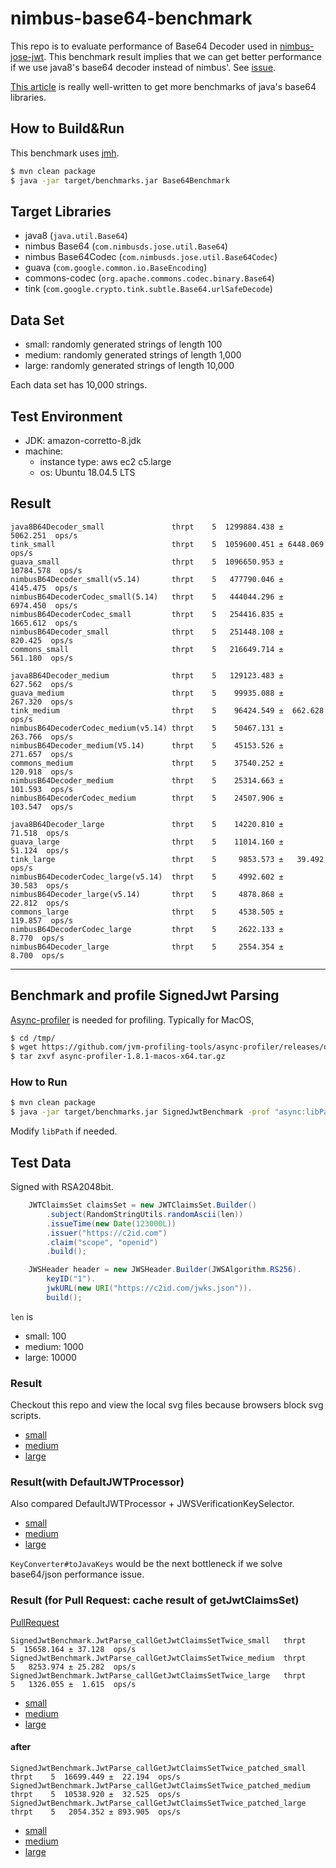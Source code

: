 # nimbus-base64-benchmark
This repo is to evaluate performance of Base64 Decoder used in [nimbus-jose-jwt](https://bitbucket.org/connect2id/nimbus-jose-jwt/).
This benchmark result implies that we can get better performance if we use java8's base64 decoder instead of nimbus'.
See [issue](https://bitbucket.org/connect2id/nimbus-jose-jwt/issues/380/switch-to-java8s-base64-decoder-for).

[This article](http://java-performance.info/base64-encoding-and-decoding-performance) is really well-written
to get more benchmarks of java's base64 libraries.

## How to Build&Run
This benchmark uses [jmh](https://openjdk.java.net/projects/code-tools/jmh/).
```bash
$ mvn clean package
$ java -jar target/benchmarks.jar Base64Benchmark
```

## Target Libraries
- java8 (`java.util.Base64`)
- nimbus Base64 (`com.nimbusds.jose.util.Base64`)
- nimbus Base64Codec (`com.nimbusds.jose.util.Base64Codec`)
- guava (`com.google.common.io.BaseEncoding`)
- commons-codec (`org.apache.commons.codec.binary.Base64`)
- tink (`com.google.crypto.tink.subtle.Base64.urlSafeDecode`)

## Data Set
- small: randomly generated strings of length 100 
- medium: randomly generated strings of length 1,000
- large: randomly generated strings of length 10,000

Each data set has 10,000 strings.


## Test Environment
- JDK: amazon-corretto-8.jdk
- machine: 
  - instance type: aws ec2 c5.large
  - os: Ubuntu 18.04.5 LTS

## Result
```
java8B64Decoder_small               thrpt    5  1299884.438 ±  5062.251  ops/s
tink_small                          thrpt    5  1059600.451 ± 6448.069  ops/s
guava_small                         thrpt    5  1096650.953 ± 10784.578  ops/s
nimbusB64Decoder_small(v5.14)       thrpt    5   477790.046 ±  4145.475  ops/s
nimbusB64DecoderCodec_small(5.14)   thrpt    5   444044.296 ±  6974.450  ops/s
nimbusB64DecoderCodec_small         thrpt    5   254416.835 ±  1665.612  ops/s
nimbusB64Decoder_small              thrpt    5   251448.108 ±   820.425  ops/s
commons_small                       thrpt    5   216649.714 ±   561.180  ops/s
```

```
java8B64Decoder_medium              thrpt    5   129123.483 ±   627.562  ops/s
guava_medium                        thrpt    5    99935.088 ±   267.320  ops/s
tink_medium                         thrpt    5    96424.549 ±  662.628  ops/s
nimbusB64DecoderCodec_medium(v5.14) thrpt    5    50467.131 ±   263.766  ops/s
nimbusB64Decoder_medium(V5.14)      thrpt    5    45153.526 ±   271.657  ops/s
commons_medium                      thrpt    5    37540.252 ±   120.918  ops/s
nimbusB64Decoder_medium             thrpt    5    25314.663 ±   101.593  ops/s
nimbusB64DecoderCodec_medium        thrpt    5    24507.906 ±   103.547  ops/s
```

```
java8B64Decoder_large               thrpt    5    14220.810 ±    71.518  ops/s
guava_large                         thrpt    5    11014.160 ±    51.124  ops/s
tink_large                          thrpt    5     9853.573 ±   39.492  ops/s
nimbusB64DecoderCodec_large(v5.14)  thrpt    5     4992.602 ±    30.583  ops/s
nimbusB64Decoder_large(v5.14)       thrpt    5     4878.868 ±    22.812  ops/s
commons_large                       thrpt    5     4538.505 ±   119.857  ops/s
nimbusB64DecoderCodec_large         thrpt    5     2622.133 ±     8.770  ops/s
nimbusB64Decoder_large              thrpt    5     2554.354 ±     8.700  ops/s
```

---

## Benchmark and profile SignedJwt Parsing
[Async-profiler](https://github.com/jvm-profiling-tools/async-profiler) is needed for profiling.
Typically for MacOS,
```bash
$ cd /tmp/
$ wget https://github.com/jvm-profiling-tools/async-profiler/releases/download/v1.8.1/async-profiler-1.8.1-macos-x64.tar.gz
$ tar zxvf async-profiler-1.8.1-macos-x64.tar.gz
```

### How to Run
```bash
$ mvn clean package
$ java -jar target/benchmarks.jar SignedJwtBenchmark -prof "async:libPath=/tmp/async-profiler-1.8.1-macos-x64/build/libasyncProfiler.so;output=flamegraph" 
```
Modify `libPath` if needed.

## Test Data
Signed with RSA2048bit.
```java
    JWTClaimsSet claimsSet = new JWTClaimsSet.Builder()
        .subject(RandomStringUtils.randomAscii(len))
        .issueTime(new Date(123000L))
        .issuer("https://c2id.com")
        .claim("scope", "openid")
        .build();

    JWSHeader header = new JWSHeader.Builder(JWSAlgorithm.RS256).
        keyID("1").
        jwkURL(new URI("https://c2id.com/jwks.json")).
        build();
```
`len` is
- small: 100
- medium: 1000
- large: 10000  


### Result
Checkout this repo and view the local svg files because browsers block svg scripts.

- [small](./com.yueki.SignedJwtBenchmark.JwtParse_small-Throughput/flame-cpu-forward.svg)
- [medium](./com.yueki.SignedJwtBenchmark.JwtParse_medium-Throughput/flame-cpu-forward.svg)
- [large](./com.yueki.SignedJwtBenchmark.JwtParse_large-Throughput/flame-cpu-forward.svg)

### Result(with DefaultJWTProcessor)
Also compared DefaultJWTProcessor + JWSVerificationKeySelector. 
- [small](./com.yueki.SignedJwtBenchmark.JwtProcessor_small-Throughput/flame-cpu-forward.svg)
- [medium](./com.yueki.SignedJwtBenchmark.JwtProcessor_medium-Throughput/flame-cpu-forward.svg)
- [large](./com.yueki.SignedJwtBenchmark.JwtProcessor_large-Throughput/flame-cpu-forward.svg)

`KeyConverter#toJavaKeys` would be the next bottleneck if we solve base64/json performance issue. 

### Result (for Pull Request: cache result of getJwtClaimsSet)
[PullRequest](http://example.com)


```
SignedJwtBenchmark.JwtParse_callGetJwtClaimsSetTwice_small   thrpt    5  15658.164 ± 37.128  ops/s
SignedJwtBenchmark.JwtParse_callGetJwtClaimsSetTwice_medium  thrpt    5   8253.974 ± 25.282  ops/s
SignedJwtBenchmark.JwtParse_callGetJwtClaimsSetTwice_large   thrpt    5   1326.055 ±  1.615  ops/s
```

- [small](./com.yueki.SignedJwtBenchmark.JwtParse_callGetJwtClaimsSetTwice_small-Throughput)
- [medium](./com.yueki.SignedJwtBenchmark.JwtParse_callGetJwtClaimsSetTwice_medium-Throughput)
- [large](./com.yueki.SignedJwtBenchmark.JwtParse_callGetJwtClaimsSetTwice_large-Throughput)


#### after
```
SignedJwtBenchmark.JwtParse_callGetJwtClaimsSetTwice_patched_small   thrpt    5  16699.449 ±  22.194  ops/s
SignedJwtBenchmark.JwtParse_callGetJwtClaimsSetTwice_patched_medium  thrpt    5  10538.920 ±  32.525  ops/s
SignedJwtBenchmark.JwtParse_callGetJwtClaimsSetTwice_patched_large   thrpt    5   2054.352 ± 893.905  ops/s
```

- [small](./com.yueki.SignedJwtBenchmark.JwtParse_callGetJwtClaimsSetTwice_patched_small-Throughput)
- [medium](./com.yueki.SignedJwtBenchmark.JwtParse_callGetJwtClaimsSetTwice_patched_medium-Throughput)
- [large](./com.yueki.SignedJwtBenchmark.JwtParse_callGetJwtClaimsSetTwice_patched_large-Throughput)
